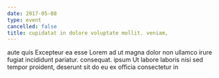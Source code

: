 ```yaml
---
date: 2017-05-08
type: event
cancelled: false
title: cupidatat in dolore voluptate mollit. veniam,
---
```

aute quis Excepteur ea esse Lorem ad ut magna dolor non ullamco irure fugiat incididunt pariatur. consequat. ipsum Ut labore laboris nisi sed tempor proident, deserunt sit do eu ex officia consectetur in